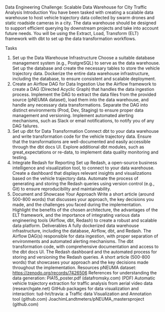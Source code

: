 Data Engineering Challenge: Scalable Data Warehouse for City Traffic Analysis
Introduction
You have been tasked with creating a scalable data warehouse to host vehicle trajectory data collected by swarm drones and static roadside cameras in a city. The data warehouse should be designed to support efficient querying by downstream projects and take into account future needs. You will be using the Extract, Load, Transform (ELT) framework with dbt to set up the data transformation workflows.

Tasks
1. Set up the Data Warehouse Infrastructure
Choose a suitable database management system (e.g., PostgreSQL) to serve as the data warehouse.
Set up the database and create the necessary tables to store the vehicle trajectory data.
Dockerize the entire data warehouse infrastructure, including the database, to ensure consistent and scalable deployment.
2. Create an Airflow DAG for Data Ingestion
Use the Airflow framework to create a DAG (Directed Acyclic Graph) that handles the data ingestion process.
Implement the DAG to extract the data files from the provided source (pNEUMA dataset), load them into the data warehouse, and handle any necessary data transformations.
Separate the DAG into distinct environments (Prod, Dev, Staging) to ensure proper data management and versioning.
Implement automated alerting mechanisms, such as Slack or email notifications, to notify you of any DAG failures.
3. Set up dbt for Data Transformation
Connect dbt to your data warehouse and write transformation code for the vehicle trajectory data.
Ensure that the transformations are well-documented and easily accessible through the dbt docs UI.
Explore additional dbt modules, such as great_expectations or re-data, to implement data quality monitoring and testing.
4. Integrate Redash for Reporting
Set up Redash, a open-source business intelligence and visualization tool, to connect to your data warehouse.
Create a dashboard that displays relevant insights and visualizations based on the vehicle trajectory data.
Automate the process of generating and storing the Redash queries using version control (e.g., Git) to ensure reproducibility and maintainability.
5. Document and Showcase Your Approach
Write a short article (around 500-800 words) that discusses your approach, the key decisions you made, and the challenges you faced during the implementation.
Highlight the benefits of the chosen architecture, the advantages of the ELT framework, and the importance of integrating various data engineering tools (Airflow, dbt, Redash) to create a robust and scalable data platform.
Deliverables
A fully dockerized data warehouse infrastructure, including the database, Airflow, dbt, and Redash.
The Airflow DAG(s) responsible for data ingestion, with proper separation of environments and automated alerting mechanisms.
The dbt transformation code, with comprehensive documentation and access to the dbt docs UI.
The Redash dashboard and the automated process for storing and versioning the Redash queries.
A short article (500-800 words) that showcases your approach and the key decisions made throughout the implementation.
Resources
pNEUMA dataset: https://zenodo.org/records/7426506
References for understanding the data generation:
PIA15_poster.pdf (datafromsky.com)
(PDF) Automatic vehicle trajectory extraction for traffic analysis from aerial video data (researchgate.net)
GitHub packages for data visualization and interaction:
tud-hri/travia: a Traffic data Visualization and Annotation tool (github.com)
JoachimLandtmeters/pNEUMA_mastersproject (github.com)
